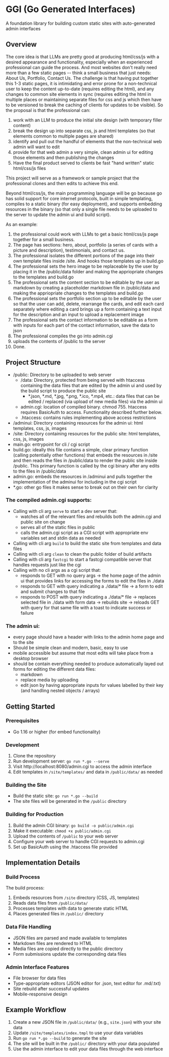 # GGI (Go Generated Interfaces)
A foundation library for building custom static sites with auto-generated admin interfaces

## Overview

The core idea is that LLMs are pretty good at producing html/css/js with a desired appearance and functionality,
especially when an experienced professional can guide the process. And most websites don't really need more than
a few static pages -- think a small business that just needs: About Us, Portfolio, Contact Us. The challenge is
that having put together this 1-3 static pages, it is intimidating and error prone for a non-technical user to
keep the content up-to-date (requires editing the html), and any changes to common site elements in sync (requires
editing the html in multiple places or maintaining separate files for css and js which then have to be versioned to
break the caching of clients for updates to be visible). So the proposal is that the professional can:

1) work with an LLM to produce the initial site design (with temporary filler content)
2) break the design up into separate css, js and html templates (so that elements common to multiple pages are shared)
3) identify and pull out the handful of elements that the non-technical web admin will want to edit
4) provide for that web admin a very simple, clean admin ui for editing those elements and then publishing the changes
5) Have the final product served to clients be fast "hand written" static html/css/js files

This project will serve as a framework or sample project that the professional clones and then edits to achieve this end.

Beyond html/css/js, the main programming language will be go because go has solid support for core internet protocols,
built in simple templating, compiles to a static binary (for easy deployment), and supports embedding resources in the
binary (so that only a single file needs to be uploaded to the server to update the admin ui and build script).

As an example:

1) the professional could work with LLMs to get a basic html/css/js page together for a small business.
2) The page has sections: hero, about, portfolio (a series of cards with a picture and description), testimonials, and contact us.
3) The professional isolates the different portions of the page into their own template files inside /site. And hooks those templates up in build.go
4) The professional sets the hero image to be replaceable by the user by placing it in the /public/data folder and making the appriopriate changes to the templates and build.go
5) The professional sets the content section to be editable by the user as markdown by creating a placeholder markdown file in /public/data and making the appriopriate changes to the templates and build.go
6) The professional sets the portfolio section up to be editable by the user so that the user can add, delete, rearrange the cards, and edit each card separately where editing a card brings up a form containing a text input for the description and an input to upload a replacement image
7) The professional sets the contact information to be editable as a form with inputs for each part of the contact information, save the data to json
8) The professional compiles the go into admin.cgi
9) uploads the contents of /public to the server
10) Done.

## Project Structure


- /public: Directory to be uploaded to web server
  - /data: Directory, protected from being served with htaccess containing the data files that are edited by the admin ui and used by the build script to produce the public site
    - *.json, *.md, *.jpg, *.png, *.ico, *.mp4, etc.: data files that can be edited / replaced (via upload of new media files) via the admin ui
  - admin.cgi: location of compiled binary. chmod 755. htaccess requires BasicAuth to access. Functionality described further below.
  - .htaccess: contains rules implementing above access restrictions
- /adminui: Directory containing resources for the admin ui: html templates, css, js, images
- /site: Directory containing resources for the public site: html templates, css, js, images
- main.go: entrypoint for cli / cgi script
- build.go: ideally this file contains a simple, clear primary function (calling potentially other functions) that embeds the resources in /site and then reads the files in /public/data to render the public site inside /public. This primary function is called by the cgi binary after any edits to the files in /public/data
- admin.go: embeds the resources in /adminui and pulls together the implementation of the adminui for including in the cgi script
- *.go: other go files it makes sense to break out on their own for clarity

### The compiled admin.cgi supports:

- Calling with cli arg `serve` to start a dev server that:
  - watches all of the relevant files and rebuilds both the admin.cgi and public site on change
  - serves all of the static files in public
  - calls the admin.cgi script as a CGI script with appropriate env variables set and stdin data as needed
- Calling with cli arg `build` to build the static site from templates and data files
- Calling with cli arg `clean` to clean the public folder of build artifacts
- Calling with cli arg `fastcgi` to start a fastcgi compatible server that handles requests just like the cgi
- Calling with no cli args as a cgi script that:
  - responds to GET with no query args -> the home page of the admin ui that provides links for accessing the forms to edit the files in ./data
  - responds to GET with query indicating a ./data/* file -> a form to edit and submit changes to that file
  - responds to POST with query indicating a ./data/* file -> replaces selected file in ./data with form data -> rebuilds site -> reloads GET with query for that same file with a toast to indicate success or failure


### The admin ui:

- every page should have a header with links to the admin home page and to the site
- Should be simple clean and modern, basic, easy to use
- mobile accessible but assume that most edits will take place from a desktop browser
- should be contain everything needed to produce automatically layed out forms for editing the different data files:
  - markdown
  - replace media by uploading
  - edit json by having appropriate inputs for values labelled by their key (and handling nested objects / arrays)

## Getting Started

### Prerequisites
- Go 1.16 or higher (for embed functionality)

### Development
1. Clone the repository
2. Run development server: `go run *.go --serve`
3. Visit http://localhost:8080/admin.cgi to access the admin interface
4. Edit templates in `/site/templates/` and data in `/public/data/` as needed

### Building the Site
- Build the static site: `go run *.go --build`
- The site files will be generated in the `/public` directory

### Building for Production
1. Build the admin CGI binary: `go build -o public/admin.cgi`
2. Make it executable: `chmod +x public/admin.cgi`
3. Upload the contents of `/public` to your web server
4. Configure your web server to handle CGI requests to admin.cgi
5. Set up BasicAuth using the .htaccess file provided

## Implementation Details

### Build Process
The build process:
1. Embeds resources from `/site` directory (CSS, JS, templates)
2. Reads data files from `/public/data/`
3. Processes templates with data to generate static HTML
4. Places generated files in `/public/` directory

### Data File Handling
- JSON files are parsed and made available to templates
- Markdown files are rendered to HTML
- Media files are copied directly to the public directory
- Form submissions update the corresponding data files

### Admin Interface Features
- File browser for data files
- Type-appropriate editors (JSON editor for .json, text editor for .md/.txt)
- Site rebuild after successful updates
- Mobile-responsive design

## Example Workflow

1. Create a new JSON file in `/public/data/` (e.g., `site.json`) with your site data
2. Update `/site/templates/index.tmpl` to use your data variables
3. Run `go run *.go --build` to generate the site
4. The site will be built in the `/public/` directory with your data populated
5. Use the admin interface to edit your data files through the web interface